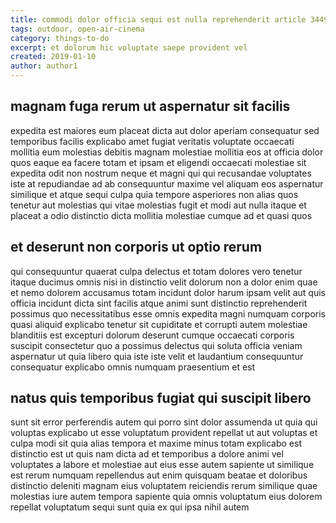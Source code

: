 ```yaml
---
title: commodi dolor officia sequi est nulla reprehenderit article 3449
tags: outdoor, open-air-cinema
category: things-to-do
excerpt: et dolorum hic voluptate saepe provident vel
created: 2019-01-10
author: author1
---
```


## magnam fuga rerum ut aspernatur sit facilis

expedita est maiores eum placeat dicta aut dolor aperiam consequatur sed temporibus facilis explicabo amet fugiat veritatis voluptate occaecati mollitia eum molestias debitis magnam molestiae mollitia eos at officia dolor quos eaque ea facere totam et ipsam et eligendi occaecati molestiae sit expedita odit non nostrum neque et magni qui qui recusandae voluptates iste at repudiandae ad ab consequuntur maxime vel aliquam eos aspernatur similique et atque sequi culpa quia tempore asperiores non alias quos tenetur aut molestias qui vitae molestias fugit et modi aut nulla itaque et placeat a odio distinctio dicta mollitia molestiae cumque ad et quasi quos

## et deserunt non corporis ut optio rerum

qui consequuntur quaerat culpa delectus et totam dolores vero tenetur itaque ducimus omnis nisi in distinctio velit dolorum non a dolor enim quae et nemo dolorem accusamus totam incidunt dolor harum ipsam velit aut quis officia incidunt dicta sint facilis atque animi sunt distinctio reprehenderit possimus quo necessitatibus esse omnis expedita magni numquam corporis quasi aliquid explicabo tenetur sit cupiditate et corrupti autem molestiae blanditiis est excepturi dolorum deserunt cumque occaecati corporis suscipit consectetur quo a possimus delectus qui soluta officia veniam aspernatur ut quia libero quia iste iste velit et laudantium consequuntur consequatur explicabo omnis numquam praesentium et est

## natus quis temporibus fugiat qui suscipit libero

sunt sit error perferendis autem qui porro sint dolor assumenda ut quia qui voluptas explicabo ut esse voluptatum provident repellat ut aut voluptas et culpa modi sit quia alias tempora et maxime minus totam explicabo est distinctio est ut quis nam dicta ad et temporibus a dolore animi vel voluptates a labore et molestiae aut eius esse autem sapiente ut similique est rerum numquam repellendus aut enim quisquam beatae et doloribus distinctio deleniti magnam eius voluptatem reiciendis rerum similique quae molestias iure autem tempora sapiente quia omnis voluptatum eius dolorem repellat voluptatum sequi sunt quia ex qui ipsa nihil autem
